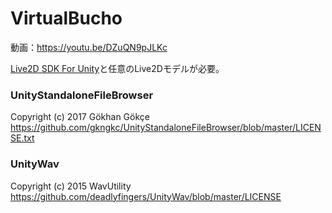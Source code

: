 # VirtualBucho

動画：https://youtu.be/DZuQN9pJLKc

[Live2D SDK For Unity](https://www.live2d.com/download/cubism-sdk/)と任意のLive2Dモデルが必要。

### UnityStandaloneFileBrowser
Copyright (c) 2017 Gökhan Gökçe
https://github.com/gkngkc/UnityStandaloneFileBrowser/blob/master/LICENSE.txt

### UnityWav
Copyright (c) 2015 WavUtility
https://github.com/deadlyfingers/UnityWav/blob/master/LICENSE
